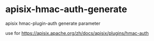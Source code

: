 # apisix-hmac-auth-generate
apisix hmac-plugin-auth generate parameter

use for https://apisix.apache.org/zh/docs/apisix/plugins/hmac-auth